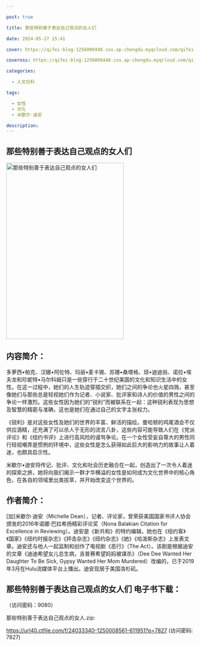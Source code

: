 ```yaml
---

post: true

title: 那些特别善于表达自己观点的女人们

date: 2024-05-27 15:41

cover: https://qifei-blog-1256009448.cos.ap-chengdu.myqcloud.com/qifei-blog/66077f389f345e8d0303d337.jpg

coveross: https://qifei-blog-1256009448.cos.ap-chengdu.myqcloud.com/qifei-blog/66077f389f345e8d0303d337.jpg

categories:

  - 人文社科

tags:

  - 女性
  - 文化
  - 米歇尔·迪安

description:
---
```


##  那些特别善于表达自己观点的女人们

<img alt="那些特别善于表达自己观点的女人们 " class="aligncenter loading" data-was-processed="true" decoding="async" fetchpriority="high" height="471" src="https://qifei-blog-1256009448.cos.ap-chengdu.myqcloud.com/qifei-blog/66077f389f345e8d0303d337.jpg " style="cursor: zoom-in;" width="314"/>

## 内容简介：

多萝西•帕克、汉娜•阿伦特、玛丽•麦卡锡、苏珊•桑塔格、琼•迪迪翁、诺拉•埃夫龙和珍妮特•马尔科姆只是一些穿行于二十世纪美国的文化和知识生活中的女性。在这一过程中，她们的人生轨迹穿插交织，她们之间的争论也火星四溅，甚至像她们与那些总是轻视她们作为记者、小说家、批评家和诗人的价值的男性之间的争论一样激烈。这些女性因为她们的“锐利”而被联系在一起：这种锐利表现为思想及智慧的精密与准确，这也是她们在通过自己的文字主张权力。

《锐利》是对这些女性及她们的世界的丰富、鲜活的描绘。曼哈顿的鸡尾酒会不仅供应酒精，还充满了可以杀人于无形的流言八卦，这些内容可能导致人们在《党派评论》和《纽约书评》上进行高风险的谩骂争论。在一个女性受妄自尊大的男性同行轻视嘲弄是惯例的环境中，这些女性是怎么获得如此巨大的影响力的故事让人着迷，也颇具启示性。

米歇尔•迪安将传记、批评、文化和社会历史融合在一起，创造出了一次令人着迷的探索之旅，她将向我们揭示一群才华横溢的女性是如何成为文化世界中的核心角色，在各自的领域里出类拔萃，并开始改变这个世界的。

## 作者简介：

[加]米歇尔·迪安（Michelle Dean），记者、评论家，曾荣获美国国家书评人协会颁发的2016年诺娜·巴拉希扬精彩评论奖（Nona Balakian Citation for Excellence in Reviewing）。迪安是《新共和》的特约编辑，她也在《纽约客》《国家》《纽约时报杂志》《抨击杂志》《纽约杂志》《她》《哈泼斯杂志》上发表文章。迪安还与他人一起监制和创作了电视剧《恶行》（The Act）。该剧是根据迪安的文章《迪迪希望女儿总生病，吉普赛希望妈妈被谋杀》（Dee Dee Wanted Her Daughter To Be Sick, Gypsy Wanted Her Mom Murdered）改编的，已于2019年3月在Hulu流媒体平台上播出。迪安现居于美国洛杉矶。

## 那些特别善于表达自己观点的女人们 电子书下载：

 （访问密码：9080）

那些特别善于表达自己观点的女人.zip: 

https://url40.ctfile.com/f/24033340-1250008561-611951?p=7827 (访问密码: 7827)

